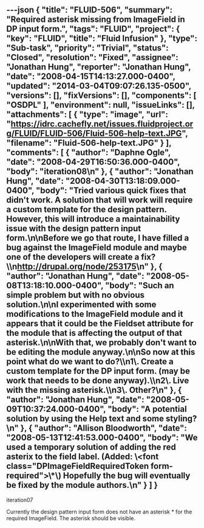 ---json
{
  "title": "FLUID-506",
  "summary": "Required asterisk missing from ImageField in DP input form.",
  "tags": "FLUID",
  "project": {
    "key": "FLUID",
    "title": "Fluid Infusion"
  },
  "type": "Sub-task",
  "priority": "Trivial",
  "status": "Closed",
  "resolution": "Fixed",
  "assignee": "Jonathan Hung",
  "reporter": "Jonathan Hung",
  "date": "2008-04-15T14:13:27.000-0400",
  "updated": "2014-03-04T09:07:26.135-0500",
  "versions": [],
  "fixVersions": [],
  "components": [
    "OSDPL"
  ],
  "environment": null,
  "issueLinks": [],
  "attachments": [
    {
      "type": "image",
      "url": "https://idrc.cachefly.net/issues.fluidproject.org/FLUID/FLUID-506/Fluid-506-help-text.JPG",
      "filename": "Fluid-506-help-text.JPG"
    }
  ],
  "comments": [
    {
      "author": "Daphne Ogle",
      "date": "2008-04-29T16:50:36.000-0400",
      "body": "iteration08\n"
    },
    {
      "author": "Jonathan Hung",
      "date": "2008-04-30T13:18:09.000-0400",
      "body": "Tried various quick fixes that didn't work. A solution that will work will require a custom template for the design pattern. However, this will introduce a maintainability issue with the design pattern input form.\n\nBefore we go that route, I have filled a bug against the ImageField module and maybe one of the developers will create a fix?\\\n<http://drupal.org/node/253175>\n"
    },
    {
      "author": "Jonathan Hung",
      "date": "2008-05-08T13:18:10.000-0400",
      "body": "Such an simple problem but with no obvious solution.\n\nI experimented with some modifications to the ImageField module and it appears that it could be the Fieldset attribute for the module that is affecting the output of that asterisk.\n\nWith that, we probably don't want to be editing the module anyway.\n\nSo now at this point what do we want to do?\\\n1\\. Create a custom template for the DP input form. (may be work that needs to be done anyway).\\\n2\\. Live with the missing asterisk.\\\n3\\. Other?\n"
    },
    {
      "author": "Jonathan Hung",
      "date": "2008-05-09T10:37:24.000-0400",
      "body": "A potential solution by using the Help text and some styling?\n"
    },
    {
      "author": "Allison Bloodworth",
      "date": "2008-05-13T12:41:53.000-0400",
      "body": "We used a temporary solution of adding the red asterix to the field label. (Added: \\<font class=\"DPImageFieldRequiredToken form-required\">\\*\\</font>) Hopefully the bug will eventually be fixed by the module authors.\n"
    }
  ]
}
---
iteration07

Currently the design pattern input form does not have an asterisk \*  for the required ImageField. The asterisk should be visible.

        